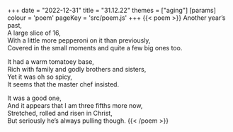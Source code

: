 +++
date = "2022-12-31"
title = "31.12.22"
themes = ["aging"]
[params]
  colour = 'poem'
  pageKey = 'src/poem.js'
+++
{{< poem >}}
Another year’s past,  
A large slice of 16,  
With a little more pepperoni on it than previously,  
Covered in the small moments and quite a few big ones too.  
  
It had a warm tomatoey base,  
Rich with family and godly brothers and sisters,  
Yet it was oh so spicy,  
It seems that the master chef insisted.  
  
It was a good one,  
And it appears that I am three fifths more now,  
Stretched, rolled and risen in Christ,  
But seriously he’s always pulling though.
{{< /poem >}}